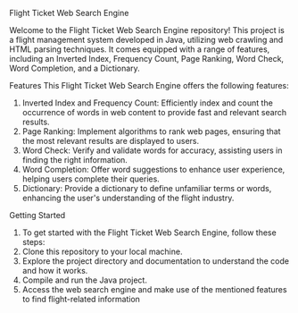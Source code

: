 Flight Ticket Web Search Engine

Welcome to the Flight Ticket Web Search Engine repository! This project is a flight management system developed in Java, utilizing web crawling and HTML parsing techniques. It comes equipped with a range of features, including an Inverted Index, Frequency Count, Page Ranking, Word Check, Word Completion, and a Dictionary.

Features
This Flight Ticket Web Search Engine offers the following features:

1.	Inverted Index and Frequency Count: Efficiently index and count the occurrence of words in web content to provide fast and relevant search results.
2.	Page Ranking: Implement algorithms to rank web pages, ensuring that the most relevant results are displayed to users.
3.	Word Check: Verify and validate words for accuracy, assisting users in finding the right information.
4.	Word Completion: Offer word suggestions to enhance user experience, helping users complete their queries.
5.	Dictionary: Provide a dictionary to define unfamiliar terms or words, enhancing the user's understanding of the flight industry.

Getting Started
1.	To get started with the Flight Ticket Web Search Engine, follow these steps:
2.	Clone this repository to your local machine.
3.	Explore the project directory and documentation to understand the code and how it works.
4.	Compile and run the Java project.
5.	Access the web search engine and make use of the mentioned features to find flight-related information
